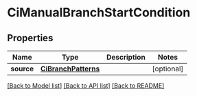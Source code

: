 # CiManualBranchStartCondition

## Properties
Name | Type | Description | Notes
------------ | ------------- | ------------- | -------------
**source** | [**CiBranchPatterns**](CiBranchPatterns.md) |  | [optional] 

[[Back to Model list]](../README.md#documentation-for-models) [[Back to API list]](../README.md#documentation-for-api-endpoints) [[Back to README]](../README.md)


